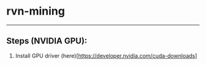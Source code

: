 # rvn-mining
_________________________

## Steps (NVIDIA GPU):
1. Install GPU driver (here)[https://developer.nvidia.com/cuda-downloads]
